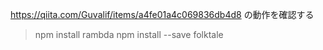 https://qiita.com/Guvalif/items/a4fe01a4c069836db4d8
の動作を確認する

> npm install rambda
> npm install --save folktale


